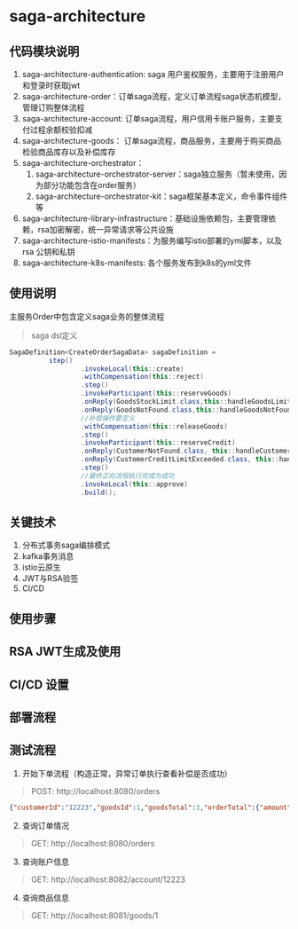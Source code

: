 # saga-architecture
## 代码模块说明
1. saga-architecture-authentication: saga 用户鉴权服务，主要用于注册用户和登录时获取jwt
2. saga-architecture-order：订单saga流程，定义订单流程saga状态机模型，管理订购整体流程
3. saga-architecture-account: 订单saga流程，用户信用卡账户服务，主要支付过程余额校验扣减
4. saga-architecture-goods： 订单saga流程，商品服务，主要用于购买商品检验商品库存以及补偿库存
5. saga-architecture-orchestrator： 
   1. saga-architecture-orchestrator-server：saga独立服务（暂未使用，因为部分功能包含在order服务） 
   2. saga-architecture-orchestrator-kit：saga框架基本定义，命令事件组件等
6. saga-architecture-library-infrastructure：基础设施依赖包，主要管理依赖，rsa加密解密，统一异常请求等公共设施
7. saga-architecture-istio-manifests：为服务编写istio部署的yml脚本，以及rsa 公钥和私钥
8. saga-architecture-k8s-manifests: 各个服务发布到k8s的yml文件
## 使用说明
主服务Order中包含定义saga业务的整体流程
> saga dsl定义
```java
SagaDefinition<CreateOrderSagaData> sagaDefinition =
          step()
                  .invokeLocal(this::create)
                  .withCompensation(this::reject)
                  .step()
                  .invokeParticipant(this::reserveGoods)
                  .onReply(GoodsStockLimit.class,this::handleGoodsLimit)
                  .onReply(GoodsNotFound.class,this::handleGoodsNotFound)
                  //补偿操作要定义
                  .withCompensation(this::releaseGoods)
                  .step()
                  .invokeParticipant(this::reserveCredit)
                  .onReply(CustomerNotFound.class, this::handleCustomerNotFound)
                  .onReply(CustomerCreditLimitExceeded.class, this::handleCustomerCreditLimitExceeded)
                  .step()
                  //最终正向流程执行完成为成功
                  .invokeLocal(this::approve)
                  .build();
```
## 关键技术
1. 分布式事务saga编排模式
2. kafka事务消息
3. istio云原生
4. JWT与RSA验签
5. CI/CD
## 使用步骤

## RSA JWT生成及使用

## CI/CD 设置

## 部署流程

## 测试流程
1. 开始下单流程（构造正常，异常订单执行查看补偿是否成功）
> POST: http://localhost:8080/orders
```json
{"customerId":"12223","goodsId":1,"goodsTotal":3,"orderTotal":{"amount":111}}
```
2. 查询订单情况
> GET: http://localhost:8080/orders

3. 查询账户信息
> GET:  http://localhost:8082/account/12223

4. 查询商品信息
> GET:  http://localhost:8081/goods/1